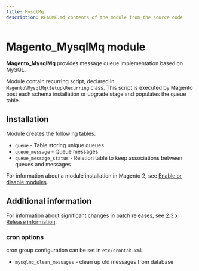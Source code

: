 ```yaml
---
title: MysqlMq
description: README.md contents of the module from the source code
---
```


# Magento_MysqlMq module

**Magento_MysqlMq** provides message queue implementation based on MySQL.

Module contain recurring script, declared in `Magento\MysqlMq\Setup\Recurring`
class. This script is executed by Magento post each schema installation or upgrade
stage and populates the queue table.

## Installation

Module creates the following tables:

- `queue` - Table storing unique queues
- `queue_message` - Queue messages
- `queue_message_status` - Relation table to keep associations between queues and messages

For information about a module installation in Magento 2, see [Enable or disable modules](https://devdocs.magento.com/guides/v2.4/install-gde/install/cli/install-cli-subcommands-enable.html).

## Additional information

For information about significant changes in patch releases, see [2.3.x Release information](http://devdocs.magento.com/guides/v2.3/release-notes/bk-release-notes.html).

### cron options

cron group configuration can be set in `etc/crontab.xml`.

- `mysqlmq_clean_messages` - clean up old messages from database
